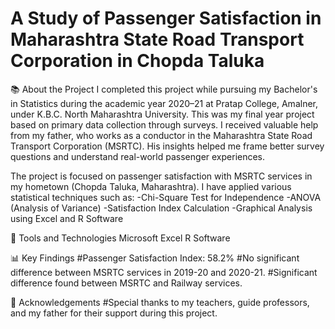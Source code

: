 # A Study of Passenger Satisfaction in Maharashtra State Road Transport Corporation in Chopda Taluka
📚 About the Project
I completed this project while pursuing my Bachelor's in Statistics during the academic year 2020–21 at Pratap College, Amalner, under K.B.C. North Maharashtra University.
This was my final year project based on primary data collection through surveys. I received valuable help from my father, who works as a conductor in the Maharashtra State Road Transport Corporation (MSRTC). 
His insights helped me frame better survey questions and understand real-world passenger experiences.

The project is focused on passenger satisfaction with MSRTC services in my hometown (Chopda Taluka, Maharashtra).
I have applied various statistical techniques such as:
-Chi-Square Test for Independence
-ANOVA (Analysis of Variance)
-Satisfaction Index Calculation
-Graphical Analysis using Excel and R Software

🔧 Tools and Technologies
Microsoft Excel
R Software

📊 Key Findings
#Passenger Satisfaction Index: 58.2%
#No significant difference between MSRTC services in 2019-20 and 2020-21.
#Significant difference found between MSRTC and Railway services.

🙏 Acknowledgements
#Special thanks to my teachers, guide professors, and my father for their support during this project.
